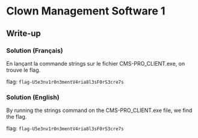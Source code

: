 # Clown Management Software 1
## Write-up
### Solution (Français)
En lançant la commande strings sur le fichier CMS-PRO_CLIENT.exe, on trouve le flag.

flag: `flag-U5e3nv1r0n3mentV4ria8l3sF0rS3cre7s`
### Solution (English)
By running the strings command on the CMS-PRO_CLIENT.exe file, we find the flag.

flag: `flag-U5e3nv1r0n3mentV4ria8l3sF0rS3cre7s`